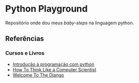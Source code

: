 # Python Playground
Repositório onde dou meus *baby-steps* na linguagem python.

## Referências

### Cursos e Livros

* [Introdução à programação com python](references/intro-prog-python)
* [How To Think Like a Computer Scientist](references/how-to-think-like-cs)
* [Welcome To The Django](references/wttd)